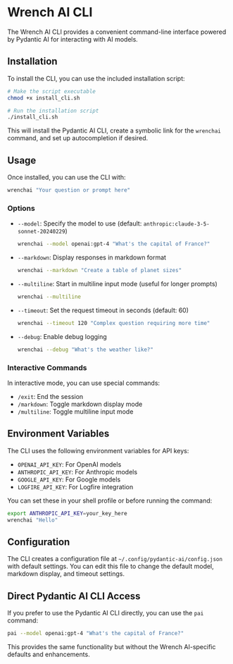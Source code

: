 # Wrench AI CLI

The Wrench AI CLI provides a convenient command-line interface powered by Pydantic AI for interacting with AI models.

## Installation

To install the CLI, you can use the included installation script:

```bash
# Make the script executable
chmod +x install_cli.sh

# Run the installation script
./install_cli.sh
```

This will install the Pydantic AI CLI, create a symbolic link for the `wrenchai` command, and set up autocompletion if desired.

## Usage

Once installed, you can use the CLI with:

```bash
wrenchai "Your question or prompt here"
```

### Options

- `--model`: Specify the model to use (default: `anthropic:claude-3-5-sonnet-20240229`)
  ```bash
  wrenchai --model openai:gpt-4 "What's the capital of France?"
  ```

- `--markdown`: Display responses in markdown format
  ```bash
  wrenchai --markdown "Create a table of planet sizes"
  ```

- `--multiline`: Start in multiline input mode (useful for longer prompts)
  ```bash
  wrenchai --multiline
  ```

- `--timeout`: Set the request timeout in seconds (default: 60)
  ```bash
  wrenchai --timeout 120 "Complex question requiring more time"
  ```

- `--debug`: Enable debug logging
  ```bash
  wrenchai --debug "What's the weather like?"
  ```

### Interactive Commands

In interactive mode, you can use special commands:

- `/exit`: End the session
- `/markdown`: Toggle markdown display mode
- `/multiline`: Toggle multiline input mode

## Environment Variables

The CLI uses the following environment variables for API keys:

- `OPENAI_API_KEY`: For OpenAI models
- `ANTHROPIC_API_KEY`: For Anthropic models
- `GOOGLE_API_KEY`: For Google models
- `LOGFIRE_API_KEY`: For Logfire integration

You can set these in your shell profile or before running the command:

```bash
export ANTHROPIC_API_KEY=your_key_here
wrenchai "Hello"
```

## Configuration

The CLI creates a configuration file at `~/.config/pydantic-ai/config.json` with default settings. You can edit this file to change the default model, markdown display, and timeout settings.

## Direct Pydantic AI CLI Access

If you prefer to use the Pydantic AI CLI directly, you can use the `pai` command:

```bash
pai --model openai:gpt-4 "What's the capital of France?"
```

This provides the same functionality but without the Wrench AI-specific defaults and enhancements.